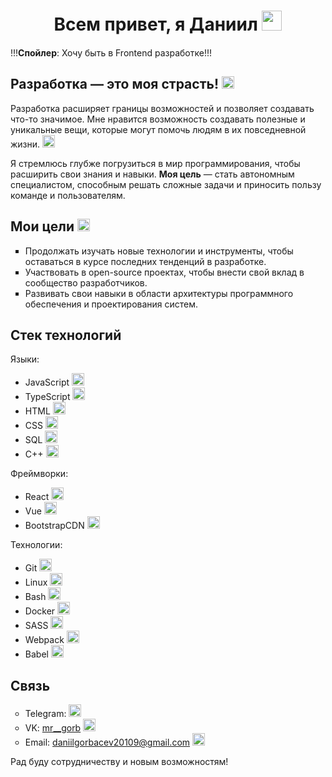 <h1 align="center">Всем привет, я  <span> Даниил </span> 
<img src="https://github.com/blackcater/blackcater/raw/main/images/Hi.gif" height="32"/></h1>
  <p>!!!<b>Спойлер</b>: Хочу быть в Frontend разработке!!! <img src="https://avatars.mds.yandex.net/i?id=b875c703710d9140cb405f2738d6eaaf04bc1ec1-12753080-images-thumbs&n=13" height="15"/></p>
<h2> Разработка — это моя страсть! <img src="https://i.gifer.com/W0qd.gif" height="20"/> </h2>

<p>Разработка расширяет границы возможностей и позволяет создавать что-то значимое. Мне нравится возможность создавать полезные и уникальные вещи, которые могут помочь людям в их повседневной жизни. 
  <img src="https://avatars.mds.yandex.net/i?id=ffb022871d30f07838cbf28d7cbf855c24380a70-4566892-images-thumbs&n=13" height="20"/></p>

<p>Я стремлюсь глубже погрузиться в мир программирования, чтобы расширить свои знания и навыки. <b>Моя цель</b> — стать автономным специалистом, способным решать сложные задачи и приносить пользу команде и пользователям.</p>

<h2>Мои цели <img src="https://avatars.mds.yandex.net/i?id=28252991a5b78b82ed4ad6f7be493404b2ba0024-5235635-images-thumbs&n=13" height="20"/></h2>
    <ul type="square">
        <li>Продолжать изучать новые технологии и инструменты, чтобы оставаться в курсе последних тенденций в разработке.</li>
        <li>Участвовать в open-source проектах, чтобы внести свой вклад в сообщество разработчиков.</li>
        <li>Развивать свои навыки в области архитектуры программного обеспечения и проектирования систем.</li>
    </ul>

<h2>Стек технологий</h2>

<p>Языки:</p>
<ul>
    <li>JavaScript <img src="https://raw.githubusercontent.com/blackcater/blackcater/main/images/logo-javascript.svg" height="20"/></li>
    <li>TypeScript <img src="https://raw.githubusercontent.com/blackcater/blackcater/main/images/logo-typescript.svg" height="20"/></li>
    <li>HTML <img src="https://www.kindpng.com/picc/m/23-237381_java-html-language-logo-png-transparent-png.png" height="20"/></li>
    <li>CSS <img src="https://gas-kvas.com/uploads/posts/2023-02/1675463198_gas-kvas-com-p-fonovii-risunok-v-css3-3.png" height="20"/></li>
    <li>SQL <img src="https://dc.bmstu.ru/wp-content/uploads/2024/08/Sql_data_base_with_logo.png" height="20"/></li>
    <li>C++ <img src="https://repository-images.githubusercontent.com/327470624/2d865200-6bf1-11eb-9d0e-2a488615d6ec" height="20"/></li>
</ul>

<p>Фреймворки:</p>
<ul>
    <li>React <img src="https://dudusotero.gallerycdn.vsassets.io/extensions/dudusotero/vscode-extension-react-snippets/1.0.0/1554755468068/Microsoft.VisualStudio.Services.Icons.Default" height="20"/></li>
    <li>Vue <img src="https://avatars.mds.yandex.net/i?id=2d1c5d31a9d3824af4bc80f7c865b1ad644db89e-5330388-images-thumbs&n=13" height="20"/></li>
    <li>BootstrapCDN <img src="https://pngset.com/images/bootstrap-4-logo-text-purple-symbol-graphics-transparent-png-1520097.png" height="20"/></li>
</ul>

<p>Технологии:</p>
<ul>
    <li>Git <img src="https://avatars.mds.yandex.net/i?id=c1d64e1611a191b35df3e26e14b744d9ddeec042-5227706-images-thumbs&n=13" height="20"/></li>
    <li>Linux <img src="https://avatars.mds.yandex.net/i?id=11f212b7259529f777e5e4a0a431dedb8ae44aa9-10250346-images-thumbs&n=13" height="20"/></li>
    <li>Bash <img src="https://avatars.mds.yandex.net/i?id=d8514f7b5fab87c0af6983a584df439864310332-10414509-images-thumbs&n=13" height="20"/></li>
    <li>Docker <img src="https://avatars.mds.yandex.net/i?id=cc18002e0bdfa03756c4dd1779ed213af4b9b839-3689591-images-thumbs&n=13" height="20"/></li>
    <li>SASS <img src="https://avatars.mds.yandex.net/i?id=5e07af17096dc4402edcb0fcffa28892c2f6ff31-7551053-images-thumbs&n=13" height="20"/></li>
    <li>Webpack <img src="https://avatars.mds.yandex.net/i?id=528295026de3b211fc759957f9677135bd630a46-2510862-images-thumbs&n=13" height="20"/></li>
    <li>Babel <img src="https://avatars.mds.yandex.net/i?id=17ff68fcf2f4487b1f8e6bdf6f0a3eff6e805839-13095119-images-thumbs&n=13" height="20"/></li>
</ul>

<h2>Связь</h2>

<ul type="circle">
    <li>
        Telegram: <a href="https://t.me/Mr_GORB" target="_blank">
      <img src="https://static.insales-cdn.com/files/1/526/34144782/original/телега_1711971983493-1711971987606.png" height="20"/></a>
    </li>
    <li>
        VK: <a href="https://vk.com/mr__gorb" target="_blank">mr__gorb</a>
      <img src="https://avatars.mds.yandex.net/i?id=48edc3c9c7e0acacc3c97887a6d02eae8b3f5866-5714596-images-thumbs&n=13" height="20"/>
    </li>
    <li>
        Email: <a href="mailto:daniilgorbacev20109@gmail.com">daniilgorbacev20109@gmail.com</a>
      <img src="https://raw.githubusercontent.com/blackcater/blackcater/main/images/social-gmail.svg" height="20"/>
    </li>
</ul>


<span>Рад буду сотрудничеству и новым возможностям!</span>
